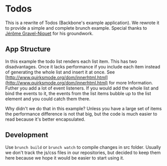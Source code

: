 # Todos

This is a rewrite of Todos (Backbone's example application). We rewrote it to provide a simple and complete brunch example. Special thanks to [Jérôme Gravel-Niquet](http://jgn.me/) for his groundwork.

## App Structure

In this example the todo list renders each list item. This has two disadvantages. Once it lacks performance if you include each item instead of generating the whole list and insert it at once. See [http://www.quirksmode.org/dom/innerhtml.html](http://www.quirksmode.org/dom/innerhtml.html) for more Information. Futher you add a lot of event listeners. If you would add the whole list and bind the events to it, the events from the list items bubble up to the list element and you could catch them there.

Why didn't we do that in this example? Unless you have a large set of items the performance difference is not that big, but the code is much easier to read because it's better encapsulated.

## Development

Use `brunch build` or `brunch watch` to compile changes in src folder.
Usually we don't track the js/css files in our repositories, but decided to keep them here because we hope it would be easier to start using it.
